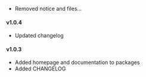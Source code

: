 - Removed notice and files...

#### v1.0.4

- Updated changelog

#### v1.0.3

- Added homepage and documentation to packages
- Added CHANGELOG